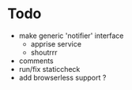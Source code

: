 # Todo
- make generic 'notifier' interface
    - apprise service
    - shoutrrr
- comments
- run/fix staticcheck
- add browserless support ?
